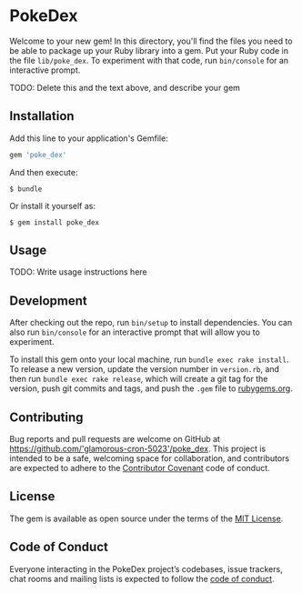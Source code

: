 # PokeDex

Welcome to your new gem! In this directory, you'll find the files you need to be able to package up your Ruby library into a gem. Put your Ruby code in the file `lib/poke_dex`. To experiment with that code, run `bin/console` for an interactive prompt.

TODO: Delete this and the text above, and describe your gem

## Installation

Add this line to your application's Gemfile:

```ruby
gem 'poke_dex'
```

And then execute:

    $ bundle

Or install it yourself as:

    $ gem install poke_dex

## Usage

TODO: Write usage instructions here

## Development

After checking out the repo, run `bin/setup` to install dependencies. You can also run `bin/console` for an interactive prompt that will allow you to experiment.

To install this gem onto your local machine, run `bundle exec rake install`. To release a new version, update the version number in `version.rb`, and then run `bundle exec rake release`, which will create a git tag for the version, push git commits and tags, and push the `.gem` file to [rubygems.org](https://rubygems.org).

## Contributing

Bug reports and pull requests are welcome on GitHub at https://github.com/'glamorous-cron-5023'/poke_dex. This project is intended to be a safe, welcoming space for collaboration, and contributors are expected to adhere to the [Contributor Covenant](http://contributor-covenant.org) code of conduct.

## License

The gem is available as open source under the terms of the [MIT License](https://opensource.org/licenses/MIT).

## Code of Conduct

Everyone interacting in the PokeDex project’s codebases, issue trackers, chat rooms and mailing lists is expected to follow the [code of conduct](https://github.com/'glamorous-cron-5023'/poke_dex/blob/master/CODE_OF_CONDUCT.md).
